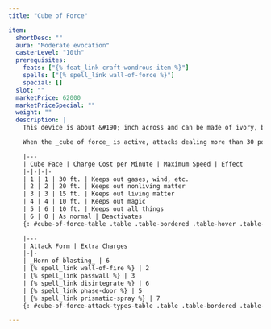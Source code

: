 ```yaml
---
title: "Cube of Force"

item:
  shortDesc: ""
  aura: "Moderate evocation"
  casterLevel: "10th"
  prerequisites:
    feats: ["{% feat_link craft-wondrous-item %}"]
    spells: ["{% spell_link wall-of-force %}"]
    special: []
  slot: ""
  marketPrice: 62000
  marketPriceSpecial: ""
  weight: ""
  description: |
    This device is about &#190; inch across and can be made of ivory, bone, or any hard mineral. It enables its possessor to put up a special {% spell_link wall-of-force %} 10 feet on a side around her person. This cubic screen moves with the character and is impervious to the attack forms mentioned on the table below. The cube has 36 charges, which are renewed each day. The possessor presses one face of the cube to activate a particular type of screen or to deactivate the device. Each effect costs a certain number of charges to maintain for every minute (or portion of a minute) it is in operation. Also, when an effect is active, the possessor's speed is limited to the maximum value given on the table.

    When the _cube of force_ is active, attacks dealing more than 30 points of damage drain 1 charge for every 10 points of damage beyond 30 that they deal. Spells that affect the integrity of the screen also drain extra charges. These spells (given in the list below) cannot be cast into or out of the cube:

    |---
    | Cube Face | Charge Cost per Minute | Maximum Speed | Effect
    |-|-|-|-
    | 1 | 1 | 30 ft. | Keeps out gases, wind, etc.
    | 2 | 2 | 20 ft. | Keeps out nonliving matter
    | 3 | 3 | 15 ft. | Keeps out living matter
    | 4 | 4 | 10 ft. | Keeps out magic
    | 5 | 6 | 10 ft. | Keeps out all things
    | 6 | 0 | As normal | Deactivates
    {: #cube-of-force-table .table .table-bordered .table-hover .table-striped data-caption="Table: Cube of Force" }

    |---
    | Attack Form | Extra Charges
    |-|-
    | _Horn of blasting_ | 6
    | {% spell_link wall-of-fire %} | 2
    | {% spell_link passwall %} | 3
    | {% spell_link disintegrate %} | 6
    | {% spell_link phase-door %} | 5
    | {% spell_link prismatic-spray %} | 7
    {: #cube-of-force-attack-types-table .table .table-bordered .table-hover .table-striped data-caption="Table: Attack Types" }

---
```


